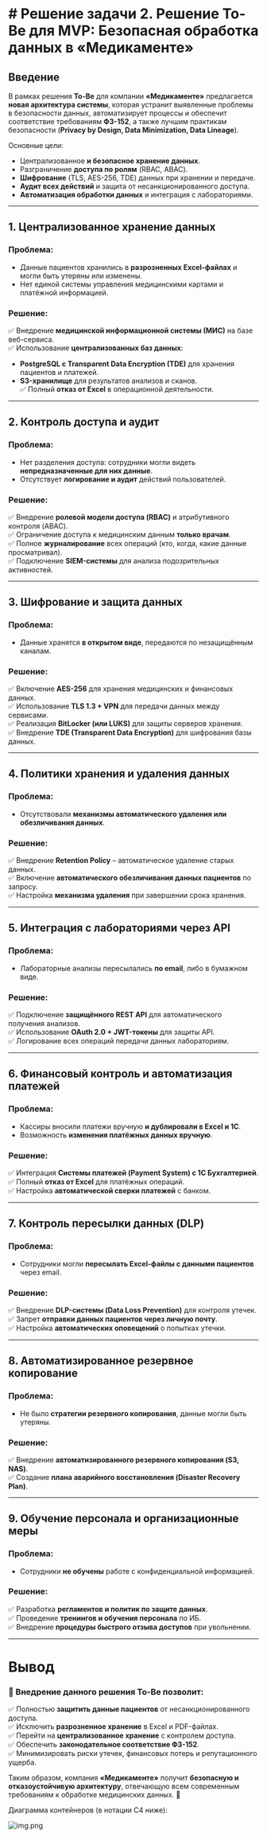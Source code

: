 # # Решение задачи 2. Решение To-Be для MVP: Безопасная обработка данных в «Медикаменте»

## Введение
В рамках решения **To-Be** для компании **«Медикаменте»** предлагается **новая архитектура системы**, которая устранит выявленные проблемы в безопасности данных, автоматизирует процессы и обеспечит соответствие требованиям **ФЗ-152**, а также лучшим практикам безопасности (**Privacy by Design, Data Minimization, Data Lineage**).

Основные цели:
- Централизованное **и безопасное хранение данных**.
- Разграничение **доступа по ролям** (RBAC, ABAC).
- **Шифрование** (TLS, AES-256, TDE) данных при хранении и передаче.
- **Аудит всех действий** и защита от несанкционированного доступа.
- **Автоматизация обработки данных** и интеграция с лабораториями.

---

## 1. Централизованное хранение данных
### Проблема:
- Данные пациентов хранились в **разрозненных Excel-файлах** и могли быть утеряны или изменены.
- Нет единой системы управления медицинскими картами и платёжной информацией.

### Решение:
✅ Внедрение **медицинской информационной системы (МИС)** на базе веб-сервиса.  
✅ Использование **централизованных баз данных**:
- **PostgreSQL с Transparent Data Encryption (TDE)** для хранения пациентов и платежей.
- **S3-хранилище** для результатов анализов и сканов.  
  ✅ Полный **отказ от Excel** в операционной деятельности.

---

## 2. Контроль доступа и аудит
### Проблема:
- Нет разделения доступа: сотрудники могли видеть **непредназначенные для них данные**.
- Отсутствует **логирование и аудит** действий пользователей.

### Решение:
✅ Внедрение **ролевой модели доступа (RBAC)** и атрибутивного контроля (ABAC).  
✅ Ограничение доступа к медицинским данным **только врачам**.  
✅ Полное **журналирование** всех операций (кто, когда, какие данные просматривал).  
✅ Подключение **SIEM-системы** для анализа подозрительных активностей.

---

## 3. Шифрование и защита данных
### Проблема:
- Данные хранятся **в открытом виде**, передаются по незащищённым каналам.

### Решение:
✅ Включение **AES-256** для хранения медицинских и финансовых данных.  
✅ Использование **TLS 1.3 + VPN** для передачи данных между сервисами.  
✅ Реализация **BitLocker (или LUKS)** для защиты серверов хранения.  
✅ Внедрение **TDE (Transparent Data Encryption)** для шифрования базы данных.

---

## 4. Политики хранения и удаления данных
### Проблема:
- Отсутствовали **механизмы автоматического удаления или обезличивания данных**.

### Решение:
✅ Внедрение **Retention Policy** – автоматическое удаление старых данных.  
✅ Включение **автоматического обезличивания данных пациентов** по запросу.  
✅ Настройка **механизма удаления** при завершении срока хранения.

---

## 5. Интеграция с лабораториями через API
### Проблема:
- Лабораторные анализы пересылались **по email**, либо в бумажном виде.

### Решение:
✅ Подключение **защищённого REST API** для автоматического получения анализов.  
✅ Использование **OAuth 2.0 + JWT-токены** для защиты API.  
✅ Логирование всех операций передачи данных лабораториям.

---

## 6. Финансовый контроль и автоматизация платежей
### Проблема:
- Кассиры вносили платежи вручную **и дублировали в Excel и 1С**.
- Возможность **изменения платёжных данных вручную**.

### Решение:
✅ Интеграция **Системы платежей (Payment System) с 1С Бухгалтерией**.  
✅ Полный **отказ от Excel** для платёжных операций.  
✅ Настройка **автоматической сверки платежей** с банком.

---

## 7. Контроль пересылки данных (DLP)
### Проблема:
- Сотрудники могли **пересылать Excel-файлы с данными пациентов** через email.

### Решение:
✅ Внедрение **DLP-системы (Data Loss Prevention)** для контроля утечек.  
✅ Запрет **отправки данных пациентов через личную почту**.  
✅ Настройка **автоматических оповещений** о попытках утечки.

---

## 8. Автоматизированное резервное копирование
### Проблема:
- Не было **стратегии резервного копирования**, данные могли быть утеряны.

### Решение:
✅ Внедрение **автоматизированного резервного копирования (S3, NAS)**.  
✅ Создание **плана аварийного восстановления (Disaster Recovery Plan)**.

---

## 9. Обучение персонала и организационные меры
### Проблема:
- Сотрудники **не обучены** работе с конфиденциальной информацией.

### Решение:
✅ Разработка **регламентов и политик по защите данных**.  
✅ Проведение **тренингов и обучения персонала** по ИБ.  
✅ Внедрение **процедуры быстрого отзыва доступов** при увольнении.

---

# **Вывод**
### 📌 Внедрение данного решения **To-Be** позволит:
✅ Полностью **защитить данные пациентов** от несанкционированного доступа.  
✅ Исключить **разрозненное хранение** в Excel и PDF-файлах.  
✅ Перейти на **централизованное хранение** с контролем доступа.  
✅ Обеспечить **законодательное соответствие ФЗ-152**.  
✅ Минимизировать риски утечек, финансовых потерь и репутационного ущерба.

Таким образом, компания **«Медикаменте»** получит **безопасную и отказоустойчивую архитектуру**, отвечающую всем современным требованиям к обработке медицинских данных. 🚀

Диаграмма контейнеров (в нотации C4 ниже):

![img.png](img.png)